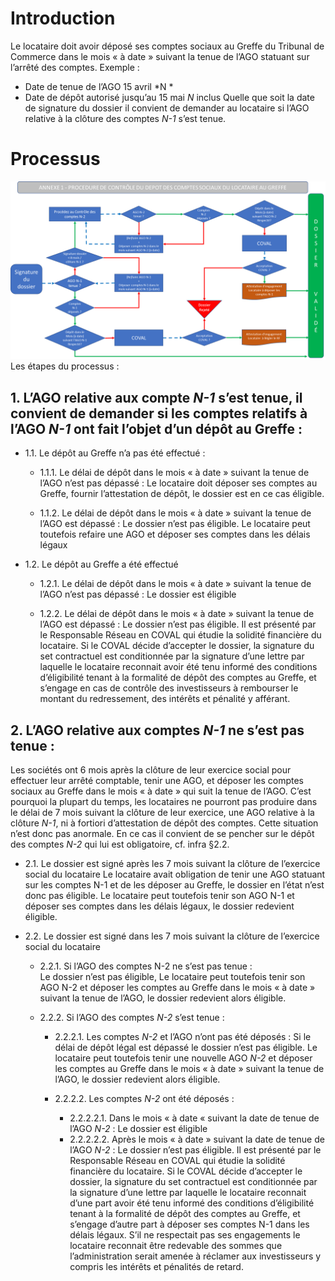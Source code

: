 <!-- TITLE: Depot -->
<!-- SUBTITLE: Le locataire doit avoir déposé ses comptes sociaux au Greffe du Tribunal de Commerce dans le mois « à date » suivant la tenue de l’AGO statuant sur l’arrêté des comptes. -->

# Introduction
Le locataire doit avoir déposé ses comptes sociaux au Greffe du Tribunal de Commerce dans le mois « à date » suivant la tenue de l’AGO statuant sur l’arrêté des comptes.
 Exemple : 
* Date de tenue de l’AGO 15 avril *N *
* Date de dépôt autorisé jusqu’au 15 mai *N* inclus
Quelle que soit la date de signature du dossier il convient de demander au locataire si l’AGO relative à la clôture des comptes *N-1* s’est tenue.

# Processus
![Depot](/uploads/depot.png "Depot")
Les étapes du processus :

## 1.	L’AGO relative aux compte *N-1* s’est tenue, il convient de demander si les comptes relatifs à l’AGO *N-1* ont fait l’objet d’un dépôt au Greffe :
* 1.1.	Le dépôt au Greffe n’a pas été effectué : 
  * 1.1.1.	 Le délai de dépôt dans le mois « à date » suivant la tenue de l’AGO n’est pas dépassé :
Le locataire doit déposer ses comptes au Greffe, fournir l’attestation de dépôt, le dossier est en ce cas éligible.

  * 1.1.2.	 Le délai de dépôt dans le mois « à date » suivant la tenue de l’AGO est dépassé :
 Le dossier n’est pas éligible. Le locataire peut toutefois refaire une AGO et déposer ses comptes dans les délais légaux

* 1.2.	Le dépôt au Greffe a été effectué 
  * 1.2.1.	 Le délai de dépôt dans le mois « à date » suivant la tenue de l’AGO n’est pas dépassé : 
Le dossier est éligible

  * 1.2.2.	 Le délai de dépôt dans le mois « à date » suivant la tenue de l’AGO est dépassé : 
Le dossier n’est pas éligible. Il est présenté par le Responsable Réseau en COVAL qui étudie la solidité financière du locataire. 
Si le COVAL décide d’accepter le dossier, la signature du set contractuel est conditionnée par la signature d’une lettre par laquelle le locataire reconnait avoir été tenu informé des conditions d’éligibilité tenant à la formalité de dépôt des comptes au Greffe, et s’engage en cas de contrôle des investisseurs à rembourser le montant du redressement, des intérêts et pénalité y afférant.


## 2.	L’AGO relative aux comptes *N-1* ne s’est pas tenue :
Les sociétés ont 6 mois après la clôture de leur exercice social pour effectuer leur arrêté comptable, tenir une AGO, et déposer les comptes sociaux au Greffe dans le mois « à date » qui suit la tenue de l’AGO. 
C’est pourquoi la plupart du temps, les locataires ne pourront pas produire dans le délai de 7 mois suivant la clôture de leur exercice, une AGO relative à la clôture *N-1*, ni à fortiori d’attestation de dépôt des comptes. Cette situation n’est donc pas anormale. En ce cas il convient de se pencher sur le dépôt des comptes *N-2* qui lui est obligatoire, cf. infra §2.2.
* 2.1.	Le dossier est signé après les 7 mois suivant la clôture de l’exercice social du locataire
Le locataire avait obligation de tenir une AGO statuant sur les comptes N-1 et de les déposer au Greffe, le dossier en l’état n’est donc pas éligible. 
Le locataire peut toutefois tenir son AGO N-1 et déposer ses comptes dans les délais légaux, le dossier redevient éligible.

* 2.2.	Le dossier est signé dans les 7 mois suivant la clôture de l’exercice social du locataire
  * 2.2.1.	 Si l’AGO des comptes N-2 ne s’est pas tenue :  
Le dossier n’est pas éligible, 
Le locataire peut toutefois tenir son AGO N-2 et déposer les comptes au Greffe dans le mois « à date » suivant la tenue de l’AGO, le dossier redevient alors éligible.

  * 2.2.2.	 Si l’AGO des comptes *N-2* s’est tenue :
    * 2.2.2.1.	Les comptes *N-2* et l’AGO n’ont pas été déposés : 
Si le délai de dépôt légal est dépassé le dossier n’est pas éligible.
Le locataire peut toutefois tenir une nouvelle AGO *N-2* et déposer les comptes au Greffe dans le mois « à date » suivant la tenue de l’AGO, le dossier redevient alors éligible.
    * 2.2.2.2.	 Les comptes *N-2* ont été déposés :
    
      * 2.2.2.2.1.	Dans le mois « à date « suivant la date de tenue de l’AGO *N-2* : 
Le dossier est éligible
      * 2.2.2.2.2.	Après le mois « à date » suivant la date de tenue de l’AGO *N-2* : 
Le dossier n’est pas éligible. Il est présenté par le Responsable Réseau en COVAL qui étudie la solidité financière du locataire. 
Si le COVAL décide d’accepter le dossier, la signature du set contractuel est conditionnée par la signature d’une lettre par laquelle le locataire reconnait d’une part avoir été tenu informé des conditions d’éligibilité tenant à la formalité de dépôt des comptes au Greffe, et s’engage d’autre part à déposer ses comptes N-1 dans les délais légaux. 
S’il ne respectait pas ses engagements le locataire reconnait être redevable des sommes que l’administration serait amenée à réclamer aux investisseurs y compris les intérêts et pénalités de retard.


